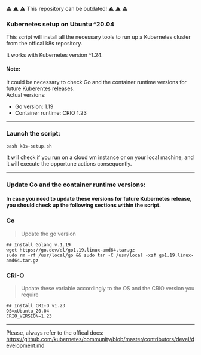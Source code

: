 ⚠️ ⚠️ ⚠️
This repository can be outdated!
⚠️ ⚠️ ⚠️

### Kubernetes setup on Ubuntu ^20.04
This script will install all the necessary tools to run up a Kubernetes cluster from the offical k8s repository.

It works with Kubernetes version ^1.24.

#### Note:
It could be necessary to check Go and the container runtime versions for future Kuberentes releases. \
Actual versions:
* Go version: 1.19
* Container runtime: CRIO 1.23

***
### Launch the script:
```
bash k8s-setup.sh
```
It will check if you run on a cloud vm instance or on your local machine, and it will execute the opportune actions consequently.
***
### Update Go and the container runtime versions:
#### In case you need to update these versions for future Kubernetes release, you should check up the following sections within the script.

### Go
> Update the go version
```
## Install Golang v.1.19
wget https://go.dev/dl/go1.19.linux-amd64.tar.gz
sudo rm -rf /usr/local/go && sudo tar -C /usr/local -xzf go1.19.linux-amd64.tar.gz
```

### CRI-O
> Update these variable accordingly to the OS and the CRIO version you require
```
## Install CRI-O v1.23
OS=xUbuntu_20.04
CRIO_VERSION=1.23
```
***
Please, always refer to the offical docs:
https://github.com/kubernetes/community/blob/master/contributors/devel/development.md
